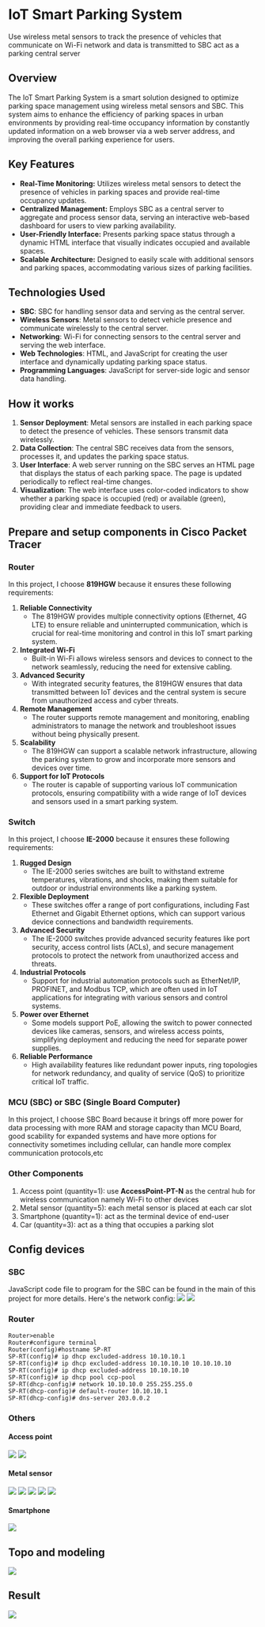 # IoT Smart Parking System
Use wireless metal sensors to track the presence of vehicles that communicate on Wi-Fi network and data is transmitted to SBC act as a parking central server
## Overview
The IoT Smart Parking System is a smart solution designed to optimize parking space management using wireless metal sensors and SBC. This system aims to enhance the efficiency of parking spaces in urban environments by providing real-time occupancy information by constantly updated information on a web browser via a web server address, and improving the overall parking experience for users.
## Key Features
* **Real-Time Monitoring:** Utilizes wireless metal sensors to detect the presence of vehicles in parking spaces and provide real-time occupancy updates.
* **Centralized Management:** Employs SBC as a central server to aggregate and process sensor data, serving an interactive web-based dashboard for users to view parking availability.
* **User-Friendly Interface:** Presents parking space status through a dynamic HTML interface that visually indicates occupied and available spaces.
* **Scalable Architecture:** Designed to easily scale with additional sensors and parking spaces, accommodating various sizes of parking facilities.
## Technologies Used
* **SBC**: SBC for handling sensor data and serving as the central server.
* **Wireless Sensors**: Metal sensors to detect vehicle presence and communicate wirelessly to the central server.
* **Networking**: Wi-Fi for connecting sensors to the central server and serving the web interface.
* **Web Technologies**: HTML, and JavaScript for creating the user interface and dynamically updating parking space status.
* **Programming Languages**: JavaScript for server-side logic and sensor data handling.
## How it works
1. **Sensor Deployment**: Metal sensors are installed in each parking space to detect the presence of vehicles. These sensors transmit data wirelessly.
2. **Data Collection**: The central SBC receives data from the sensors, processes it, and updates the parking space status.
3. **User Interface**: A web server running on the SBC serves an HTML page that displays the status of each parking space. The page is updated periodically to reflect real-time changes.
4. **Visualization**: The web interface uses color-coded indicators to show whether a parking space is occupied (red) or available (green), providing clear and immediate feedback to users.
## Prepare and setup components in Cisco Packet Tracer
### Router
In this project, I choose **819HGW** because it ensures these following requirements:
1. **Reliable Connectivity**
    - The 819HGW provides multiple connectivity options (Ethernet, 4G LTE) to ensure reliable and uninterrupted communication, which is crucial for real-time monitoring and control in this IoT smart parking system.
2. **Integrated Wi-Fi**
    - Built-in Wi-Fi allows wireless sensors and devices to connect to the network seamlessly, reducing the need for extensive cabling.
3. **Advanced Security**
    - With integrated security features, the 819HGW ensures that data transmitted between IoT devices and the central system is secure from unauthorized access and cyber threats.
4. **Remote Management**
    - The router supports remote management and monitoring, enabling administrators to manage the network and troubleshoot issues without being physically present.
5. **Scalability**
    - The 819HGW can support a scalable network infrastructure, allowing the parking system to grow and incorporate more sensors and devices over time.
6. **Support for IoT Protocols**
    - The router is capable of supporting various IoT communication protocols, ensuring compatibility with a wide range of IoT devices and sensors used in a smart parking system.
### Switch
In this project, I choose **IE-2000** because it ensures these following requirements:
1. **Rugged Design**
    - The IE-2000 series switches are built to withstand extreme temperatures, vibrations, and shocks, making them suitable for outdoor or industrial environments like a parking system.
2. **Flexible Deployment**
    - These switches offer a range of port configurations, including Fast Ethernet and Gigabit Ethernet options, which can support various device connections and bandwidth requirements.
3. **Advanced Security**
    - The IE-2000 switches provide advanced security features like port security, access control lists (ACLs), and secure management protocols to protect the network from unauthorized access and threats.
4. **Industrial Protocols**
    - Support for industrial automation protocols such as EtherNet/IP, PROFINET, and Modbus TCP, which are often used in IoT applications for integrating with various sensors and control systems.
5. **Power over Ethernet**
    - Some models support PoE, allowing the switch to power connected devices like cameras, sensors, and wireless access points, simplifying deployment and reducing the need for separate power supplies.
6. **Reliable Performance**
    - High availability features like redundant power inputs, ring topologies for network redundancy, and quality of service (QoS) to prioritize critical IoT traffic.
### MCU (SBC) or SBC (Single Board Computer)
In this project, I choose SBC Board because it brings off more power for data processing with more RAM and storage capacity than MCU Board, good scability for expanded systems and have more options for connectivity sometimes including cellular, can handle more complex communication protocols,etc
### Other Components
1. Access point (quantity=1): use **AccessPoint-PT-N** as the central hub for wireless communication namely Wi-Fi to other devices 
2. Metal sensor (quantity=5): each metal sensor is placed at each car slot
3. Smartphone (quantity=1): act as the terminal device of end-user
4. Car (quantity=3): act as a thing that occupies a parking slot
## Config devices
### SBC
JavaScript code file to program for the SBC can be found in the main of this project for more details. Here's the network config:
![](SBC1.png)
![](SBC2.png)
### Router
```
Router>enable
Router#configure terminal
Router(config)#hostname SP-RT
SP-RT(config)# ip dhcp excluded-address 10.10.10.1
SP-RT(config)# ip dhcp excluded-address 10.10.10.10 10.10.10.10
SP-RT(config)# ip dhcp excluded-address 10.10.10.10
SP-RT(config)# ip dhcp pool ccp-pool
SP-RT(dhcp-config)# network 10.10.10.0 255.255.255.0
SP-RT(dhcp-config)# default-router 10.10.10.1
SP-RT(dhcp-config)# dns-server 203.0.0.2
```
### Others
#### Access point
![](AP1.png)
![](AP2.png)
#### Metal sensor
![](sensor_config1.png)
![](sensor_config2.png)
![](sensor_config3.png)
![](sensor_config4.png)
![](sensor_config5.png)
#### Smartphone
![](smartphone1.png)
## Topo and modeling
![](topo1.png)
## Result
![](topo2.png)
